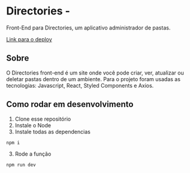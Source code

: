 
# Directories -

Front-End para Directories, um aplicativo administrador de pastas.

[Link para o deploy](https://desafio-tecnico-liart.vercel.app/)

## Sobre

O Directories front-end é um site onde você pode criar, ver, atualizar ou deletar pastas dentro de um ambiente.
Para o projeto foram usadas as tecnologias: Javascript, React, Styled Components e Axios.

## Como rodar em desenvolvimento

1. Clone esse repositório
2. Instale o Node
3. Instale todas as dependencias

```bash
npm i
```

3. Rode a função

```bash
npm run dev
```

